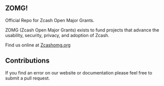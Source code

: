 ## ZOMG!

Official Repo for Zcash Open Major Grants. 


ZOMG (Zcash Open Major Grants) exists to fund projects that advance the usability, security, privacy, and adoption of Zcash. 

Find us online at [Zcashomg.org](https://zcashomg.org)


## Contributions

If you find an error on our website or documentation please feel free to submit a pull request.
